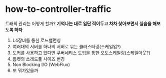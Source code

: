 # how-to-controller-traffic
트래픽 관리는 어떻게 할까?
**기억나는 대로 일단 적어두고 차차 찾아보면서 실습을 해보도록 하자**



1. L4장비를 통한 로드밸런싱
2. 여러대의 서버를 하나의 서버로 묶는 클러스터링(스케일업?)
3. 도커를 사용하고 있다면 쿠버네티스 도입을 통한 오토스케일링(스케일아웃?)
4. 톰켓의 쓰레드풀 사이즈 변경
5. Non Blocking I/O (WebFlux)
6. 또 뭐가있을까

